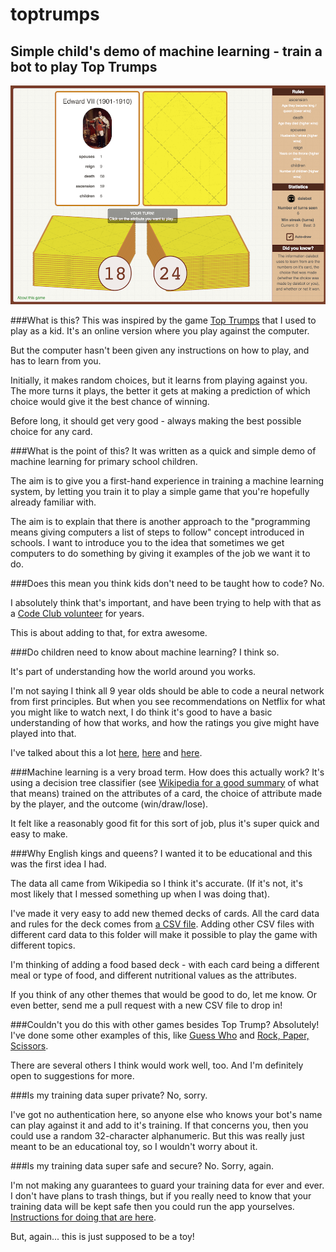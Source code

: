 # toptrumps
## Simple child's demo of machine learning - train a bot to play Top Trumps

![screenshot](https://raw.githubusercontent.com/ibmets/toptrumps/master/screenshot.png)

###What is this?
This was inspired by the game <a href="https://en.wikipedia.org/wiki/Top_Trumps">Top Trumps</a> that I used to play as a kid. It's an online version where you play against the computer.

But the computer hasn't been given any instructions on how to play, and has to learn from you.

Initially, it makes random choices, but it learns from playing against you. The more turns it plays, the better it gets at making a prediction of which choice would give it the best chance of winning.

Before long, it should get very good - always making the best possible choice for any card.

###What is the point of this?
It was written as a quick and simple demo of machine learning for primary school children.

The aim is to give you a first-hand experience in training a machine learning system, by letting you train it to play a simple game that you're hopefully already familiar with.

The aim is to explain that there is another approach to the "programming means giving computers a list of steps to follow" concept introduced in schools. I want to introduce you to the idea that sometimes we get computers to do something by giving it examples of the job we want it to do. 

###Does this mean you think kids don't need to be taught how to code?
No.

I absolutely think that's important, and have been trying to help with that as a <a href="http://dalelane.co.uk/blog?s=code+club">Code Club volunteer</a> for years.

This is about adding to that, for extra awesome.

###Do children need to know about machine learning?
I think so.

It's part of understanding how the world around you works.

I'm not saying I think all 9 year olds should be able to code a neural network from first principles. But when you see recommendations on Netflix for what you might like to watch next, I do think it's good to have a basic understanding of how that works, and how the ratings you give might have played into that.

I've talked about this a lot <a href="http://dalelane.co.uk/blog/?p=3211">here</a>, <a href="http://dalelane.co.uk/blog/?p=3299">here</a> and <a href="http://dalelane.co.uk/blog/?p=3330">here</a>.

###Machine learning is a very broad term. How does this actually work?
It's using a decision tree classifier (see <a href="https://en.wikipedia.org/wiki/Decision_tree_learning">Wikipedia for a good summary</a> of what that means) trained on the attributes of a card, the choice of attribute made by the player, and the outcome (win/draw/lose).

It felt like a reasonably good fit for this sort of job, plus it's super quick and easy to make.

###Why English kings and queens?
I wanted it to be educational and this was the first idea I had. 

The data all came from Wikipedia so I think it's accurate. (If it's not, it's most likely that I messed something up when I was doing that).

I've made it very easy to add new themed decks of cards. All the card data and rules for the deck comes from <a href="https://github.com/ibmets/toptrumps/blob/master/data/decks/kingsandqueens.csv">a CSV file</a>. Adding other CSV files with different card data to this folder will make it possible to play the game with different topics.

I'm thinking of adding a food based deck - with each card being a different meal or type of food, and different nutritional values as the attributes.

If you think of any other themes that would be good to do, let me know. Or even better, send me a pull request with a new CSV file to drop in!

###Couldn't you do this with other games besides Top Trump?
Absolutely! I've done some other examples of this, like <a href="http://dalelane.co.uk/blog/?p=3330">Guess Who</a> and <a href="http://dalelane.co.uk/blog/?p=3349">Rock, Paper, Scissors</a>.

There are several others I think would work well, too. And I'm definitely open to suggestions for more.

###Is my training data super private?
No, sorry.

I've got no authentication here, so anyone else who knows your bot's name can play against it and add to it's training. If that concerns you, then you could use a random 32-character alphanumeric. But this was really just meant to be an educational toy, so I wouldn't worry about it.

###Is my training data super safe and secure?
No. Sorry, again.

I'm not making any guarantees to guard your training data for ever and ever. I don't have plans to trash things, but if you really need to know that your training data will be kept safe then you could run the app yourselves. <a href="https://github.com/ibmets/toptrumps/blob/master/INSTALL.md">Instructions for doing that are here</a>. 

But, again... this is just supposed to be a toy!
